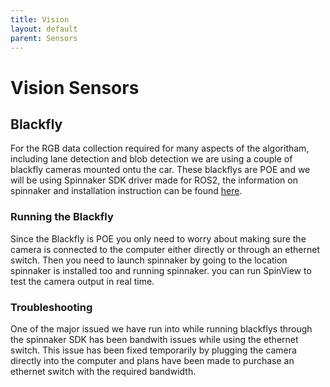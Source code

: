 ```yaml
---
title: Vision
layout: default
parent: Sensors
---
```

# Vision Sensors

## Blackfly
For the RGB data collection required for many aspects of the algoritham, including lane detection and blob detection we are using a couple of blackfly cameras mounted ontu the car. These blackflys are POE and we will be using Spinnaker SDK driver made for ROS2, the information on spinnaker and installation instruction can be found [here](https://github.com/berndpfrommer/flir_spinnaker_ros2).
### Running the Blackfly
Since the Blackfly is POE you only need to worry about making sure the camera is connected to the computer either directly or through an ethernet switch. Then you need to launch spinnaker by going to the location spinnaker is installed too and running spinnaker. you can run SpinView to test the camera output in real time.
### Troubleshooting
One of the major issued we have run into while running blackflys through the spinnaker SDK has been bandwith issues while using the ethernet switch. This issue has been fixed temporarily by plugging the camera directly into the computer and plans have been made to purchase an ethernet switch with the required bandwidth. 



